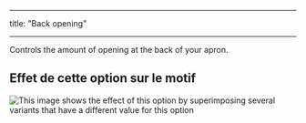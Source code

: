 - - -
title: "Back opening"
- - -

Controls the amount of opening at the back of your apron.

## Effet de cette option sur le motif

![This image shows the effect of this option by superimposing several variants that have a different value for this option](albert_backopening_sample.svg "Effect of this option on the pattern")
